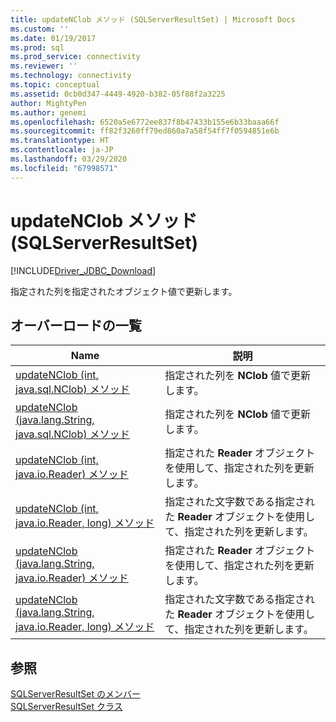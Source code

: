 ```yaml
---
title: updateNClob メソッド (SQLServerResultSet) | Microsoft Docs
ms.custom: ''
ms.date: 01/19/2017
ms.prod: sql
ms.prod_service: connectivity
ms.reviewer: ''
ms.technology: connectivity
ms.topic: conceptual
ms.assetid: 0cb0d347-4449-4920-b382-05f88f2a3225
author: MightyPen
ms.author: genemi
ms.openlocfilehash: 6520a5e6772ee837f8b47433b155e6b33baaa66f
ms.sourcegitcommit: ff82f3260ff79ed860a7a58f54ff7f0594851e6b
ms.translationtype: HT
ms.contentlocale: ja-JP
ms.lasthandoff: 03/29/2020
ms.locfileid: "67998571"
---
```

# <a name="updatenclob-method-sqlserverresultset"></a>updateNClob メソッド (SQLServerResultSet)
[!INCLUDE[Driver_JDBC_Download](../../../includes/driver_jdbc_download.md)]

  指定された列を指定されたオブジェクト値で更新します。  
  
## <a name="overload-list"></a>オーバーロードの一覧  
  
|Name|説明|  
|----------|-----------------|  
|[updateNClob &#40;int, java.sql.NClob&#41; メソッド](../../../connect/jdbc/reference/updatenclob-method-int-java-sql-nclob.md)|指定された列を **NClob** 値で更新します。|  
|[updateNClob &#40;java.lang.String, java.sql.NClob&#41; メソッド](../../../connect/jdbc/reference/updatenclob-method-java-lang-string-java-sql-nclob.md)|指定された列を **NClob** 値で更新します。|  
|[updateNClob &#40;int, java.io.Reader&#41; メソッド](../../../connect/jdbc/reference/updatenclob-method-int-java-io-reader.md)|指定された **Reader** オブジェクトを使用して、指定された列を更新します。|  
|[updateNClob &#40;int, java.io.Reader, long&#41; メソッド](../../../connect/jdbc/reference/updatenclob-method-int-java-io-reader-long.md)|指定された文字数である指定された **Reader** オブジェクトを使用して、指定された列を更新します。|  
|[updateNClob &#40;java.lang.String, java.io.Reader&#41; メソッド](../../../connect/jdbc/reference/updatenclob-method-java-lang-string-java-io-reader.md)|指定された **Reader** オブジェクトを使用して、指定された列を更新します。|  
|[updateNClob &#40;java.lang.String, java.io.Reader, long&#41; メソッド](../../../connect/jdbc/reference/updatenclob-method-java-lang-string-java-io-reader-long.md)|指定された文字数である指定された **Reader** オブジェクトを使用して、指定された列を更新します。|  
  
## <a name="see-also"></a>参照  
 [SQLServerResultSet のメンバー](../../../connect/jdbc/reference/sqlserverresultset-members.md)   
 [SQLServerResultSet クラス](../../../connect/jdbc/reference/sqlserverresultset-class.md)  
  
  
